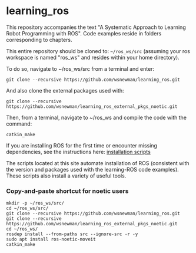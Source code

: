 # learning_ros
This repository accompanies the text "A Systematic Approach to Learning Robot Programming with ROS".
Code examples reside in folders corresponding to chapters.

This entire repository should be cloned to: `~/ros_ws/src` (assuming your ros workspace is named "ros_ws" and resides within your home directory).

To do so, navigate to ~/ros_ws/src from a terminal and enter:

```
git clone --recursive https://github.com/wsnewman/learning_ros.git
```

And also clone the external packages used with:

```
git clone --recursive https://github.com/wsnewman/learning_ros_external_pkgs_noetic.git
```


Then, from a terminal, navigate to ~/ros_ws and compile the code with the command:
```
catkin_make
```

If you are installing ROS for the first time or encounter missing dependencies, see the instructions here:
[installation scripts](//github.com/wsnewman/learning_ros_setup_scripts)

The scripts located at this site automate installation of ROS (consistent with the version and packages used with the learning-ROS code examples).  These scripts also install a variety of useful tools.


### Copy-and-paste shortcut for noetic users
```
mkdir -p ~/ros_ws/src/
cd ~/ros_ws/src/
git clone --recursive https://github.com/wsnewman/learning_ros.git
git clone --recursive https://github.com/wsnewman/learning_ros_external_pkgs_noetic.git
cd ~/ros_ws/
rosdep install --from-paths src --ignore-src -r -y
sudo apt install ros-noetic-moveit
catkin_make
```
